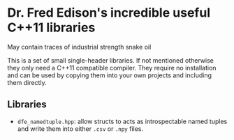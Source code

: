 Dr. Fred Edison's incredible useful C++11 libraries
===================================================
May contain traces of industrial strength snake oil

This is a set of small single-header libraries. If not mentioned
otherwise they only need a C++11 compatible compiler. They require no
installation and can be used by copying them into your own projects and
including them directly.

Libraries
---------

*   `dfe_namedtuple.hpp`: allow structs to acts as introspectable named
    tuples and write them into either `.csv` or `.npy` files.
